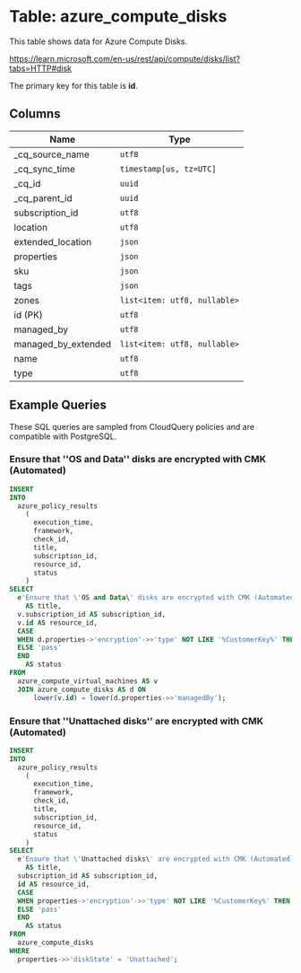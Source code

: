 # Table: azure_compute_disks

This table shows data for Azure Compute Disks.

https://learn.microsoft.com/en-us/rest/api/compute/disks/list?tabs=HTTP#disk

The primary key for this table is **id**.

## Columns

| Name          | Type          |
| ------------- | ------------- |
|_cq_source_name|`utf8`|
|_cq_sync_time|`timestamp[us, tz=UTC]`|
|_cq_id|`uuid`|
|_cq_parent_id|`uuid`|
|subscription_id|`utf8`|
|location|`utf8`|
|extended_location|`json`|
|properties|`json`|
|sku|`json`|
|tags|`json`|
|zones|`list<item: utf8, nullable>`|
|id (PK)|`utf8`|
|managed_by|`utf8`|
|managed_by_extended|`list<item: utf8, nullable>`|
|name|`utf8`|
|type|`utf8`|

## Example Queries

These SQL queries are sampled from CloudQuery policies and are compatible with PostgreSQL.

### Ensure that ''OS and Data'' disks are encrypted with CMK (Automated)

```sql
INSERT
INTO
  azure_policy_results
    (
      execution_time,
      framework,
      check_id,
      title,
      subscription_id,
      resource_id,
      status
    )
SELECT
  e'Ensure that \'OS and Data\' disks are encrypted with CMK (Automated)'
    AS title,
  v.subscription_id AS subscription_id,
  v.id AS resource_id,
  CASE
  WHEN d.properties->'encryption'->>'type' NOT LIKE '%CustomerKey%' THEN 'fail'
  ELSE 'pass'
  END
    AS status
FROM
  azure_compute_virtual_machines AS v
  JOIN azure_compute_disks AS d ON
      lower(v.id) = lower(d.properties->>'managedBy');
```

### Ensure that ''Unattached disks'' are encrypted with CMK (Automated)

```sql
INSERT
INTO
  azure_policy_results
    (
      execution_time,
      framework,
      check_id,
      title,
      subscription_id,
      resource_id,
      status
    )
SELECT
  e'Ensure that \'Unattached disks\' are encrypted with CMK (Automated)'
    AS title,
  subscription_id AS subscription_id,
  id AS resource_id,
  CASE
  WHEN properties->'encryption'->>'type' NOT LIKE '%CustomerKey%' THEN 'fail'
  ELSE 'pass'
  END
    AS status
FROM
  azure_compute_disks
WHERE
  properties->>'diskState' = 'Unattached';
```


